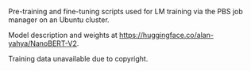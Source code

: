 Pre-training and fine-tuning scripts used for LM training via the PBS job manager on an Ubuntu cluster.

Model description and weights at https://huggingface.co/alan-yahya/NanoBERT-V2.

Training data unavailable due to copyright.
